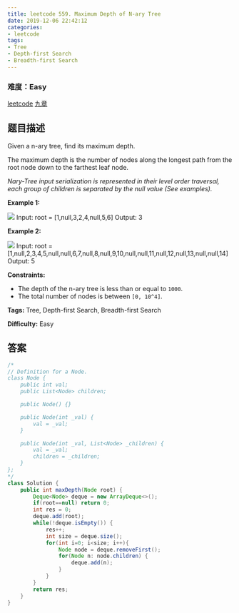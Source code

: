 ```yaml
---
title: leetcode 559. Maximum Depth of N-ary Tree
date: 2019-12-06 22:42:12
categories:
- leetcode
tags:
- Tree
- Depth-first Search
- Breadth-first Search
---
```

### 难度：Easy

<a href="https://leetcode.com/problems/maximum-depth-of-n-ary-tree/">leetcode</a>
<a href="https://www.jiuzhang.com/solution/maximum-depth-of-n-ary-tree/">九章</a>
## 题目描述
Given a n-ary tree, find its maximum depth.

The maximum depth is the number of nodes along the longest path from the root
node down to the farthest leaf node.

_Nary-Tree input serialization  is represented in their level order traversal,
each group of children is separated by the null value (See examples)._



**Example 1:**

![](https://assets.leetcode.com/uploads/2018/10/12/narytreeexample.png)
            Input: root = [1,null,3,2,4,null,5,6]    Output: 3    

**Example 2:**

![](https://assets.leetcode.com/uploads/2019/11/08/sample_4_964.png)
            Input: root = [1,null,2,3,4,5,null,null,6,7,null,8,null,9,10,null,null,11,null,12,null,13,null,null,14]    Output: 5    



**Constraints:**

  * The depth of the n-ary tree is less than or equal to `1000`.
  * The total number of nodes is between `[0, 10^4]`.


**Tags:** Tree, Depth-first Search, Breadth-first Search

**Difficulty:** Easy
## 答案
<!--more-->
```java
/*
// Definition for a Node.
class Node {
    public int val;
    public List<Node> children;

    public Node() {}

    public Node(int _val) {
        val = _val;
    }

    public Node(int _val, List<Node> _children) {
        val = _val;
        children = _children;
    }
};
*/
class Solution {
    public int maxDepth(Node root) {
        Deque<Node> deque = new ArrayDeque<>();
        if(root==null) return 0;
        int res = 0;
        deque.add(root);
        while(!deque.isEmpty()) {
            res++;
            int size = deque.size();
            for(int i=0; i<size; i++){
                Node node = deque.removeFirst();
                for(Node n: node.children) {
                    deque.add(n);
                }
            }
        }
        return res;
    }
}
```
